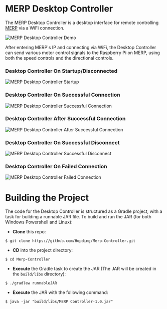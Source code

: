 # MERP Desktop Controller
The MERP Desktop Controller is a desktop interface for remote controlling [MERP](https://github.com/Hopding/MERP) via a WiFi connection.

![MERP Desktop Controller Demo](http://hopding.com/img/merp-desktop-controller-demo.gif)

After entering MERP's IP and connecting via WiFi, the Desktop Controller can send various motor control signals to the Raspberry Pi on MERP, using both the speed controls and the directional controls.

### Desktop Controller On Startup/Disconnected
![MERP Desktop Controller Startup](http://hopding.com/img/merp-controller-screenshot-0.PNG)

### Desktop Controller On Successful Connection
![MERP Desktop Controller Successful Connection](http://hopding.com/img/merp-controller-screenshot-1.PNG)

### Desktop Controller After Successful Connection
![MERP Desktop Controller After Successful Connection](http://hopding.com/img/merp-controller-screenshot-3.PNG)

### Desktop Controller On Successful Disconnect
![MERP Desktop Controller Successful Disconnect](http://hopding.com/img/merp-controller-screenshot-2.PNG)

### Desktop Controller On Failed Connection
![MERP Desktop Controller Failed Connection](http://hopding.com/img/merp-controller-screenshot-4.PNG)

# Building the Project
The code for the Desktop Controller is structured as a Gradle project, with a task for building a runnable JAR file. To build and run the JAR (for both Windows Powershell and Linux):

* **Clone** this repo: 
```
$ git clone https://github.com/Hopding/Merp-Controller.git
```
* **CD** into the project directory: 
```
$ cd Merp-Controller
```
* **Execute** the Gradle task to create the JAR (The JAR will be created in the `build/libs` directory): 
```
$ ./gradlew runnableJAR
```
* **Execute** the JAR with the following command:
```
$ java -jar "build/libs/MERP Controller-1.0.jar"
```
